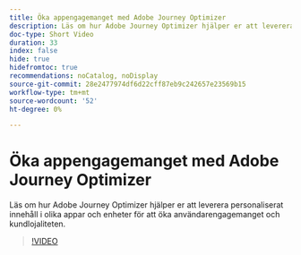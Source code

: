 ```yaml
---
title: Öka appengagemanget med Adobe Journey Optimizer
description: Läs om hur Adobe Journey Optimizer hjälper er att leverera personaliserat innehåll i olika appar och enheter för att öka användarengagemanget och kundlojaliteten.
doc-type: Short Video
duration: 33
index: false
hide: true
hidefromtoc: true
recommendations: noCatalog, noDisplay
source-git-commit: 28e2477974df6d22cff87eb9c242657e23569b15
workflow-type: tm+mt
source-wordcount: '52'
ht-degree: 0%

---
```



# Öka appengagemanget med Adobe Journey Optimizer

Läs om hur Adobe Journey Optimizer hjälper er att leverera personaliserat innehåll i olika appar och enheter för att öka användarengagemanget och kundlojaliteten.

<!-- 72_S603_3442534_32_boost-app-engagement-with-adobe-journey-optimizer -->
>[!VIDEO](https://video.tv.adobe.com/v/3458221/?learn=on&enablevpops=true)

